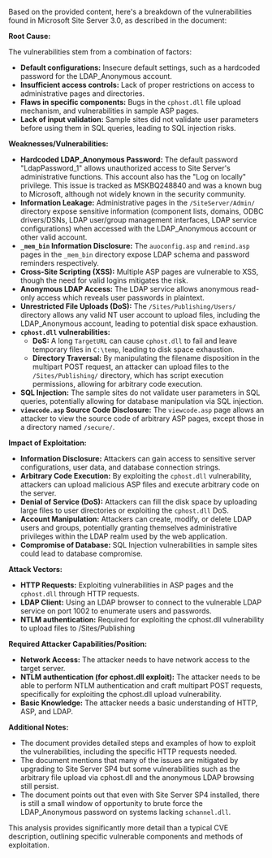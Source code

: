 Based on the provided content, here's a breakdown of the vulnerabilities found in Microsoft Site Server 3.0, as described in the document:

**Root Cause:**

The vulnerabilities stem from a combination of factors:

*   **Default configurations:**  Insecure default settings, such as a hardcoded password for the LDAP_Anonymous account.
*   **Insufficient access controls:** Lack of proper restrictions on access to administrative pages and directories.
*   **Flaws in specific components:** Bugs in the `cphost.dll` file upload mechanism, and vulnerabilities in sample ASP pages.
*   **Lack of input validation:** Sample sites did not validate user parameters before using them in SQL queries, leading to SQL injection risks.

**Weaknesses/Vulnerabilities:**

*   **Hardcoded LDAP_Anonymous Password:** The default password "LdapPassword_1" allows unauthorized access to Site Server's administrative functions.  This account also has the "Log on locally" privilege. This issue is tracked as MSKBQ248840 and was a known bug to Microsoft, although not widely known in the security community.
*   **Information Leakage:**  Administrative pages in the `/SiteServer/Admin/` directory expose sensitive information (component lists, domains, ODBC drivers/DSNs, LDAP user/group management interfaces, LDAP service configurations) when accessed with the LDAP_Anonymous account or other valid account.
*   **`_mem_bin` Information Disclosure:** The `auoconfig.asp` and `remind.asp` pages in the `_mem_bin` directory expose LDAP schema and password reminders respectively.
*   **Cross-Site Scripting (XSS):** Multiple ASP pages are vulnerable to XSS, though the need for valid logins mitigates the risk.
*   **Anonymous LDAP Access:** The LDAP service allows anonymous read-only access which reveals user passwords in plaintext.
*   **Unrestricted File Uploads (DoS):** The `/Sites/Publishing/Users/` directory allows any valid NT user account to upload files, including the LDAP_Anonymous account, leading to potential disk space exhaustion.
*   **`cphost.dll` vulnerabilities:**
    *   **DoS:**  A long `TargetURL` can cause `cphost.dll` to fail and leave temporary files in `C:\temp`, leading to disk space exhaustion.
    *   **Directory Traversal:**  By manipulating the filename disposition in the multipart POST request, an attacker can upload files to the `/Sites/Publishing/` directory, which has script execution permissions, allowing for arbitrary code execution.
*   **SQL Injection:** The sample sites do not validate user parameters in SQL queries, potentially allowing for database manipulation via SQL injection.
*   **`viewcode.asp` Source Code Disclosure:** The `viewcode.asp` page allows an attacker to view the source code of arbitrary ASP pages, except those in a directory named `/secure/`.

**Impact of Exploitation:**

*   **Information Disclosure:** Attackers can gain access to sensitive server configurations, user data, and database connection strings.
*   **Arbitrary Code Execution:** By exploiting the `cphost.dll` vulnerability, attackers can upload malicious ASP files and execute arbitrary code on the server.
*   **Denial of Service (DoS):**  Attackers can fill the disk space by uploading large files to user directories or exploiting the `cphost.dll` DoS.
*   **Account Manipulation:**  Attackers can create, modify, or delete LDAP users and groups, potentially granting themselves administrative privileges within the LDAP realm used by the web application.
*   **Compromise of Database:** SQL Injection vulnerabilities in sample sites could lead to database compromise.

**Attack Vectors:**

*   **HTTP Requests:** Exploiting vulnerabilities in ASP pages and the `cphost.dll` through HTTP requests.
*   **LDAP Client:** Using an LDAP browser to connect to the vulnerable LDAP service on port 1002 to enumerate users and passwords.
*   **NTLM authentication:** Required for exploiting the cphost.dll vulnerability to upload files to /Sites/Publishing

**Required Attacker Capabilities/Position:**

*   **Network Access:** The attacker needs to have network access to the target server.
*   **NTLM authentication (for cphost.dll exploit):** The attacker needs to be able to perform NTLM authentication and craft multipart POST requests, specifically for exploiting the cphost.dll upload vulnerability.
*   **Basic Knowledge:** The attacker needs a basic understanding of HTTP, ASP, and LDAP.

**Additional Notes:**

*   The document provides detailed steps and examples of how to exploit the vulnerabilities, including the specific HTTP requests needed.
*   The document mentions that many of the issues are mitigated by upgrading to Site Server SP4 but some vulnerabilities such as the arbitrary file upload via cphost.dll and the anonymous LDAP browsing still persist.
* The document points out that even with Site Server SP4 installed, there is still a small window of opportunity to brute force the LDAP_Anonymous password on systems lacking `schannel.dll`.

This analysis provides significantly more detail than a typical CVE description, outlining specific vulnerable components and methods of exploitation.